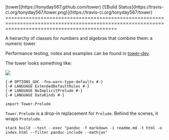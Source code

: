 <link rel="stylesheet" href="https://tonyday567.github.io/other/lhs.css">
<script type="text/javascript" async
  src="https://cdn.mathjax.org/mathjax/latest/MathJax.js?config=TeX-MML-AM_CHTML">
</script>
[tower](https://tonyday567.github.com/tower) [![Build Status](https://travis-ci.org/tonyday567/tower.png)](https://travis-ci.org/tonyday567/tower)
==================================================================================================================================================

A heirarchy of classes for numbers and algebras that combine them: a
numeric tower.

Performance testing, notes and examples can be found in
[tower-dev](https://github.com/tonyday567/tower-dev).

The tower looks something like:

![](https://tonyday567.github.io/other/field-tower.svg)

``` {.sourceCode .literate .haskell}
{-# OPTIONS_GHC -fno-warn-type-defaults #-}
{-# LANGUAGE ExtendedDefaultRules #-}
{-# LANGUAGE NoImplicitPrelude #-}
{-# LANGUAGE DataKinds #-}
```

``` {.sourceCode .literate .haskell}
import Tower.Prelude
```

`Tower.Prelude` is a drop-in replacement for `Prelude`. Behind the
scenes, it wraps `Protolude`.

~~~
stack build --test --exec "pandoc -f markdown -i readme.md -t html -o index.html --filter pandoc-include --mathjax"
~~~

